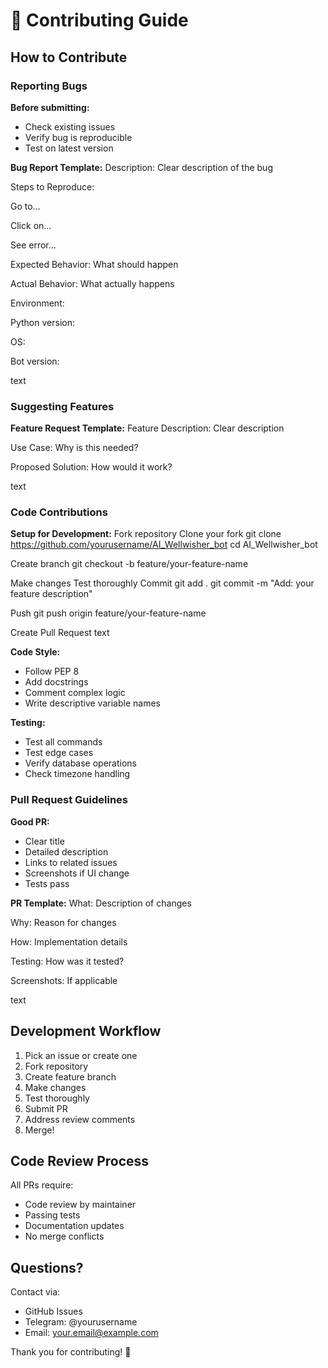 # 🤝 Contributing Guide

## How to Contribute

### Reporting Bugs

**Before submitting:**
- Check existing issues
- Verify bug is reproducible
- Test on latest version

**Bug Report Template:**
Description:
Clear description of the bug

Steps to Reproduce:

Go to...

Click on...

See error...

Expected Behavior:
What should happen

Actual Behavior:
What actually happens

Environment:

Python version:

OS:

Bot version:

text

### Suggesting Features

**Feature Request Template:**
Feature Description:
Clear description

Use Case:
Why is this needed?

Proposed Solution:
How would it work?

text

### Code Contributions

**Setup for Development:**
Fork repository
Clone your fork
git clone https://github.com/yourusername/AI_Wellwisher_bot
cd AI_Wellwisher_bot

Create branch
git checkout -b feature/your-feature-name

Make changes
Test thoroughly
Commit
git add .
git commit -m "Add: your feature description"

Push
git push origin feature/your-feature-name

Create Pull Request
text

**Code Style:**
- Follow PEP 8
- Add docstrings
- Comment complex logic
- Write descriptive variable names

**Testing:**
- Test all commands
- Test edge cases
- Verify database operations
- Check timezone handling

### Pull Request Guidelines

**Good PR:**
- Clear title
- Detailed description
- Links to related issues
- Screenshots if UI change
- Tests pass

**PR Template:**
What:
Description of changes

Why:
Reason for changes

How:
Implementation details

Testing:
How was it tested?

Screenshots:
If applicable

text

## Development Workflow

1. Pick an issue or create one
2. Fork repository
3. Create feature branch
4. Make changes
5. Test thoroughly
6. Submit PR
7. Address review comments
8. Merge!

## Code Review Process

All PRs require:
- Code review by maintainer
- Passing tests
- Documentation updates
- No merge conflicts

## Questions?

Contact via:
- GitHub Issues
- Telegram: @yourusername
- Email: your.email@example.com

Thank you for contributing! 🙏
